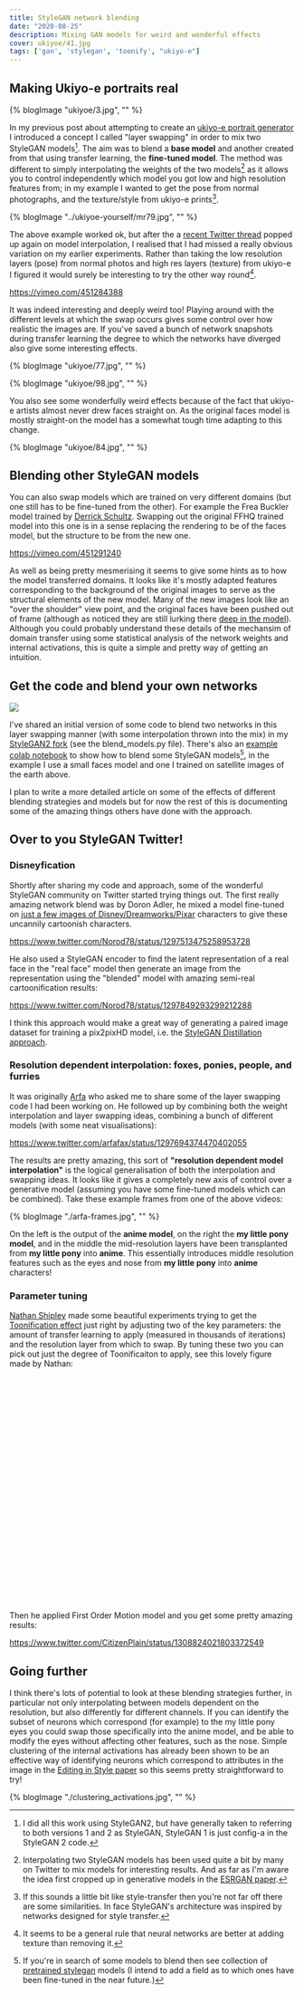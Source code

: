 ```yaml
---
title: StyleGAN network blending
date: "2020-08-25"
description: Mixing GAN models for weird and wonderful effects
cover: ukiyoe/41.jpg
tags: ['gan', 'stylegan', 'toonify', "ukiyo-e"]
---
```


## Making Ukiyo-e portraits real

{% blogImage "ukiyoe/3.jpg", "" %}

In my previous post about attempting to create an [ukiyo-e portrait generator](../ukiyoe-yourself) I introduced a concept I called "layer swapping" in order to mix two StyleGAN models[^version]. The aim was to blend a __base model__ and another created from that using transfer learning, the __fine-tuned model__. The method was different to simply interpolating the weights of the two models[^interpolation] as it allows you to control independently which model you got low and high resolution features from; in my example I wanted to get the pose from normal photographs, and the texture/style from ukiyo-e prints[^style-transfer].

{% blogImage "../ukiyoe-yourself/mr79.jpg", "" %}

The above example worked ok, but after the a [recent Twitter thread](https://twitter.com/AydaoGMan/status/1295876628762046464?s=20) popped up again on model interpolation, I realised that I had missed a really obvious variation on my earlier experiments. Rather than taking the low resolution layers (pose) from normal photos and high res layers (texture) from ukiyo-e I figured it would surely be interesting to try the other way round[^texture].

https://vimeo.com/451284388

It was indeed interesting and deeply weird too! Playing around with the different levels at which the swap occurs gives some control over how realistic the images are. If you've saved a bunch of network snapshots during transfer learning the degree to which the networks have diverged also give some interesting effects.

{% blogImage "ukiyoe/77.jpg", "" %}

{% blogImage "ukiyoe/98.jpg", "" %}

You also see some wonderfully weird effects because of the fact that ukiyo-e artists almost never drew faces straight on. As the original faces model is mostly straight-on the model has a somewhat tough time adapting to this change.

{% blogImage "ukiyoe/84.jpg", "" %}

## Blending other StyleGAN models

You can also swap models which are trained on very different domains (but one still has to be fine-tuned from the other). For example the Frea Buckler model trained by [Derrick Schultz](https://artificial-images.com/). Swapping out the original FFHQ trained model into this one is in a sense replacing the rendering to be of the faces model, but the structure to be from the new one.

https://vimeo.com/451291240

As well as being pretty mesmerising it seems to give some hints as to how the model transferred domains. It looks like it's mostly adapted features corresponding to the background of the original images to serve as the structural elements of the new model. Many of the new images look like an "over the shoulder" view point, and the original faces have been pushed out of frame (although as noticed they are still lurking there [deep in the model](https://youtu.be/s3ZC2rMczt8)). Although you could probably understand these details of the mechansim of domain transfer using some statistical analysis of the network weights and internal activations, this is quite a simple and pretty way of getting an intuition.

## Get the code and blend your own networks

![](./face-world.gif)

I've shared an initial version of some code to blend two networks in this layer swapping manner (with some interpolation thrown into the mix) in my [StyleGAN2 fork](https://github.com/justinpinkney/stylegan2) (see the blend_models.py file). There's also an [example colab notebook](https://colab.research.google.com/drive/1tputbmA9EaXs9HL9iO21g7xN7jz_Xrko?usp=sharing) to show how to blend some StyleGAN models[^models], in the example I use a small faces model and one I trained on satellite images of the earth above.

I plan to write a more detailed article on some of the effects of different blending strategies and models but for now the rest of this is documenting some of the amazing things others have done with the approach.


## Over to you StyleGAN Twitter!

### Disneyfication

Shortly after sharing my code and approach, some of the wonderful StyleGAN community on Twitter started trying things out. The first really amazing network blend was by Doron Adler, he mixed a model fine-tuned on [just a few images of Disney/Dreamworks/Pixar](https://twitter.com/Buntworthy/status/1297976798236598274) characters to give these uncannily cartoonish characters.

https://www.twitter.com/Norod78/status/1297513475258953728

He also used a StyleGAN encoder to find the latent representation of a real face in the "real face" model then generate an image from the representation using the "blended" model with amazing semi-real cartoonification results:

https://www.twitter.com/Norod78/status/1297849293299212288

I think this approach would make a great way of generating a paired image dataset for training a pix2pixHD model, i.e. the [StyleGAN Distillation approach](https://arxiv.org/abs/2003.03581).


### Resolution dependent interpolation: foxes, ponies, people, and furries

It was originally [Arfa](https://twitter.com/arfafax) who asked me to share some of the layer swapping code I had been working on. He followed up by combining both the weight interpolation and layer swapping ideas, combining a bunch of different models (with some neat visualisations):

https://www.twitter.com/arfafax/status/1297694374470402055

The results are pretty amazing, this sort of __"resolution dependent model interpolation"__ is the logical generalisation of both the interpolation and swapping ideas. It looks like it gives a completely new axis of control over a generative model (assuming you have some fine-tuned models which can be combined). Take these example frames from one of the above videos:

{% blogImage "./arfa-frames.jpg", "" %}

On the left is the output of the __anime model__, on the right the __my little pony model__, and in the middle the mid-resolution layers have been transplanted from __my little pony__ into __anime__. This essentially introduces middle resolution features such as the eyes and nose from __my little pony__ into __anime__ characters!

### Parameter tuning

[Nathan Shipley](https://twitter.com/CitizenPlain) made some beautiful experiments trying to get the [Toonification effect](../toonify-yourself) just right by adjusting two of the key parameters: the amount of transfer learning to apply (measured in thousands of iterations) and the resolution layer from which to swap. By tuning these two you can pick out just the degree of Toonificaiton to apply, see this lovely figure made by Nathan:



 <link rel="stylesheet" href="https://unpkg.com/leaflet@1.9.4/dist/leaflet.css"
     integrity="sha256-p4NxAoJBhIIN+hmNHrzRCf9tD/miZyoHS5obTRR9BMY="
     crossorigin=""/>

 <!-- Make sure you put this AFTER Leaflet's CSS -->
 <script src="https://unpkg.com/leaflet@1.9.4/dist/leaflet.js"
     integrity="sha256-20nQCchB9co0qIjJZRGuk2/Z9VM+kNiyxNV1lvTlZBo="
     crossorigin=""></script>

 <div id="map" style="height: 400px"></div>

 <script>

	const map = L.map('map', {
        crs: L.CRS.Simple
    }).setView([-0.25, 0.35], 10);

	const tiles = L.tileLayer(
        "https://assets.justinpinkney.com/blog/toonification/toonify-obama_files/{z}/{x}_{y}.jpg",
        {minZoom:9, maxZoom:14 }
    ).addTo(map);

</script>

Then he applied First Order Motion model and you get some pretty amazing results:

https://www.twitter.com/CitizenPlain/status/1308824021803372549

## Going further

I think there's lots of potential to look at these blending strategies further, in particular not only interpolating between models dependent on the resolution, but also differently for different channels. If you can identify the subset of neurons which correspond (for example) to the my little pony eyes you could swap those specifically into the anime model, and be able to modify the eyes without affecting other features, such as the nose. Simple clustering of the internal activations has already been shown to be an effective way of identifying neurons which correspond to attributes in the image in the [Editing in Style paper](https://arxiv.org/abs/2004.14367) so this seems pretty straightforward to try!

{% blogImage "./clustering_activations.jpg", "" %}


[^version]: I did all this work using StyleGAN2, but have generally taken to referring to both versions 1 and 2 as StyleGAN, StyleGAN 1 is just config-a in the StyleGAN 2 code.

[^interpolation]: Interpolating two StyleGAN models has been used quite a bit by many on Twitter to mix models for interesting results. And as far as I'm aware the idea first cropped up in generative models in the [ESRGAN paper](https://arxiv.org/abs/1809.00219).

[^style-transfer]: If this sounds a little bit like style-transfer then you're not far off there are some similarities. In face StyleGAN's architecture was inspired by networks designed for style transfer.

[^texture]: It seems to be a general rule that neural networks are better at adding texture than removing it.

[^models]: If you're in search of some models to blend then see collection of [pretrained stylegan](../pretrained-stylegan/) models (I intend to add a field as to which ones have been fine-tuned in the near future.)
